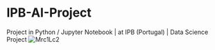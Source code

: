 # IPB-AI-Project
Project in Python / Jupyter Notebook | at IPB (Portugal) | Data Science Project
![Mrc1Lc2](https://user-images.githubusercontent.com/71603122/161012743-d2d66351-59e0-40c1-86ca-3df4841c9d8a.png)
